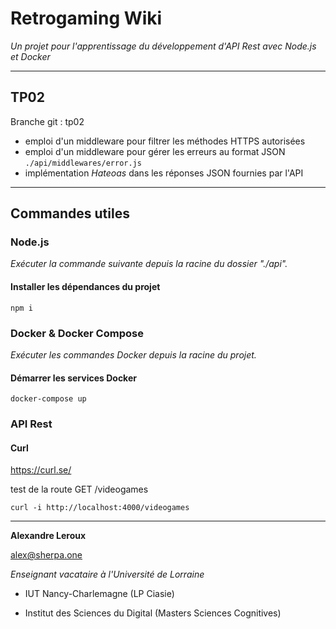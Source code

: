 # Retrogaming Wiki

_Un projet pour l'apprentissage du développement d'API Rest avec Node.js et Docker_

---

## TP02

Branche git : tp02

- emploi d'un middleware pour filtrer les méthodes HTTPS autorisées 
- emploi d'un middleware pour gérer les erreurs au format JSON `./api/middlewares/error.js`
- implémentation _Hateoas_ dans les réponses JSON fournies par l'API

---

## Commandes utiles

### Node.js

_Exécuter la commande suivante depuis la racine du dossier "./api"._

#### Installer les dépendances du projet

```
npm i
```

### Docker & Docker Compose

_Exécuter les commandes Docker depuis la racine du projet._

#### Démarrer les services Docker

```
docker-compose up
```

### API Rest

#### Curl

https://curl.se/

test de la route GET /videogames
```
curl -i http://localhost:4000/videogames
```
---

__Alexandre Leroux__

alex@sherpa.one

_Enseignant vacataire à l'Université de Lorraine_

- IUT Nancy-Charlemagne (LP Ciasie)

- Institut des Sciences du Digital (Masters Sciences Cognitives)
